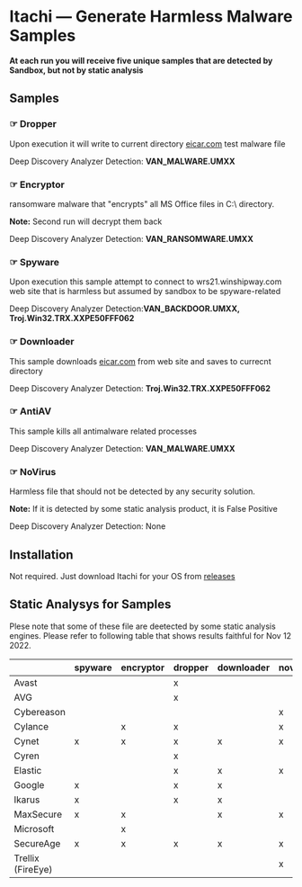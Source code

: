 # Itachi &mdash; Generate Harmless Malware Samples

**At each run you will receive five unique samples that are detected by Sandbox, but not by static analysis**

## Samples

### &#x261E; Dropper

Upon execution it will write to current directory [eicar.com](https://www.eicar.com/download-anti-malware-testfile/) test malware file

Deep Discovery Analyzer Detection: **VAN_MALWARE.UMXX**

### &#x261E; Encryptor

ransomware malware that "encrypts" all MS Office files in C:\ directory.

**Note:** Second run will decrypt them back

Deep Discovery Analyzer Detection: **VAN_RANSOMWARE.UMXX**

### &#x261E; Spyware

Upon execution this sample attempt to connect to wrs21.winshipway.com web site that is harmless but assumed by sandbox to be spyware-related

Deep Discovery Analyzer Detection:**VAN_BACKDOOR.UMXX, Troj.Win32.TRX.XXPE50FFF062**

### &#x261E; Downloader

This sample downloads [eicar.com](https://www.eicar.com/download-anti-malware-testfile/) from web site and saves to currecnt directory

Deep Discovery Analyzer Detection: **Troj.Win32.TRX.XXPE50FFF062**

### &#x261E; AntiAV

This sample kills all antimalware related processes

Deep Discovery Analyzer Detection: **VAN_MALWARE.UMXX**

### &#x261E; NoVirus

Harmless file that should not be detected by any security solution.

**Note:** If it is detected by some static analysis product, it is False Positive

Deep Discovery Analyzer Detection: None

## Installation
Not required. Just download Itachi for your OS from [releases](https://github.com/mpkondrashin/itachi/releases) 

## Static Analysys for Samples

Plese note that some of these file are deetected by some static analysis engines. Please refer to following table that shows results faithful for Nov 12 2022.

|                   | spyware | encryptor | dropper | downloader | novirus | antiav |
| ----------------- | ------- | --------- | ------- | ---------- | ------- | ------ |
| Avast             |         |           | x       |            |         |        |
| AVG               |         |           | x       |            |         |        |
| Cybereason        |         |           |         |            | x       |        |
| Cylance           |         | x         | x       |            | x       |        |
| Cynet             | x       | x         | x       | x          | x       | x      |
| Cyren             |         |           | x       |            |         |        |
| Elastic           |         |           | x       | x          | x       |        |
| Google            | x       |           | x       | x          |         |        |
| Ikarus            | x       |           | x       | x          |         |        |
| MaxSecure         | x       | x         |         | x          | x       |        |
| Microsoft         |         | x         |         |            |         |        |
| SecureAge         | x       | x         | x       | x          | x       | x      |
| Trellix (FireEye) |         |           |         |            | x       |        |